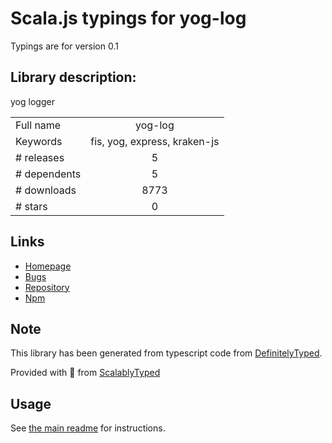 
# Scala.js typings for yog-log

Typings are for version 0.1

## Library description:
yog logger

|                    |                 |
| ------------------ | :-------------: |
| Full name          | yog-log |
| Keywords           | fis, yog, express, kraken-js |
| # releases         | 5 |
| # dependents       | 5 |
| # downloads        | 8773 |
| # stars            | 0 |

## Links
- [Homepage](https://github.com/fex-team/yog-log)
- [Bugs](https://github.com/fex-team/yog-log/issues)
- [Repository](https://github.com/fex-team/yog-log)
- [Npm](https://www.npmjs.com/package/yog-log)
    


## Note
This library has been generated from typescript code from [DefinitelyTyped](https://definitelytyped.org).

Provided with :purple_heart: from [ScalablyTyped](https://github.com/oyvindberg/ScalablyTyped)

## Usage
See [the main readme](../../readme.md) for instructions.


